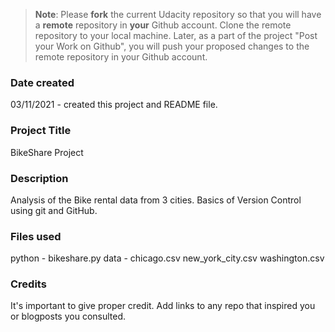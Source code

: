 >**Note**: Please **fork** the current Udacity repository so that you will have a **remote** repository in **your** Github account. Clone the remote repository to your local machine. Later, as a part of the project "Post your Work on Github", you will push your proposed changes to the remote repository in your Github account.

### Date created
03/11/2021 - created this project and README file.

### Project Title
BikeShare Project

### Description
Analysis of the Bike rental data from 3 cities.
Basics of Version Control using git and GitHub.

### Files used
python - bikeshare.py
data -
chicago.csv
new_york_city.csv
washington.csv

### Credits
It's important to give proper credit. Add links to any repo that inspired you or blogposts you consulted.

